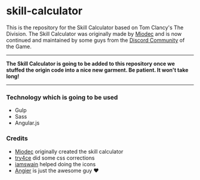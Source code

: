 # skill-calculator

This is the repository for the Skill Calculator based on Tom Clancy's The Division. The Skill Calculator was originally made by [Miodec](https://www.reddit.com/user/miodec) and is now continued and maintained by some guys from the [Discord Community](http://thedivisiondiscord.com) of the Game.

---
**The Skill Calculator is going to be added to this repository once we stuffed the origin code into a nice new garment.
Be patient. It won't take long!**

---

### Technology which is going to be used

- Gulp
- Sass
- Angular.js

### Credits

- [Miodec](https://www.reddit.com/user/miodec) originally created the skill calculator
- [try4ce](https://www.reddit.com/user/try4ce) did some css corrections
- [iamswain](https://www.reddit.com/user/iamswain) helped doing the icons
- [Angier](https://www.reddit.com/user/angier) is just the awesome guy :heart:
